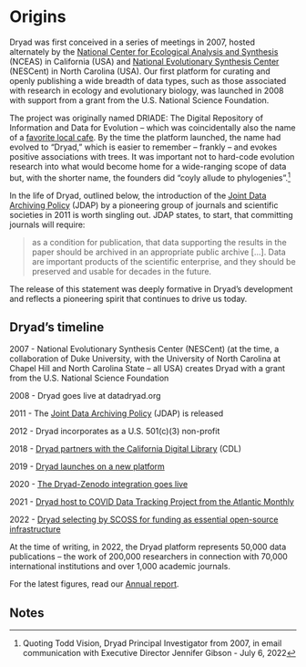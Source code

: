 # Origins

Dryad was first conceived in a series of meetings in 2007, hosted alternately by the [National Center for Ecological Analysis and Synthesis](https://www.nceas.ucsb.edu/) (NCEAS) in California (USA) and [National Evolutionary Synthesis Center](https://nescent.org/) (NESCent) in North Carolina (USA). Our first platform for curating and openly publishing a wide breadth of data types, such as those associated with research in ecology and evolutionary biology, was launched in 2008 with support from a grant from the U.S. National Science Foundation.

The project was originally named DRIADE: The Digital Repository of Information and Data for Evolution – which was coincidentally also the name of a [favorite local cafe](https://caffedriade.com/). By the time the platform launched, the name had evolved to “Dryad,” which is easier to remember – frankly – and evokes positive associations with trees. It was important not to hard-code evolution research into what would become home for a wide-ranging scope of data but, with the shorter name, the founders did “coyly allude to phylogenies”.[^1]   

In the life of Dryad, outlined below, the introduction of the [Joint Data Archiving Policy](https://datadryad.org/docs/JointDataArchivingPolicy.pdf) (JDAP) by a pioneering group of journals and scientific societies in 2011 is worth singling out. JDAP states, to start, that committing journals will require: 


<blockquote>as a condition for publication, that data supporting the results in the paper should be archived in an appropriate public archive [...]. Data are important products of the scientific enterprise, and they should be preserved and usable for decades in the future.</blockquote>

The release of this statement was deeply formative in Dryad’s development and reflects a pioneering spirit that continues to drive us today.


## Dryad’s timeline

2007 - National Evolutionary Synthesis Center (NESCent) (at the time, a collaboration of Duke University, with the University of North Carolina at Chapel Hill and North Carolina State – all USA) creates Dryad with a grant from the U.S. National Science Foundation

2008 - Dryad goes live at datadryad.org

2011 - The [Joint Data Archiving Policy](https://datadryad.org/docs/JointDataArchivingPolicy.pdf) (JDAP) is released

2012 - Dryad incorporates as a U.S. 501(c)(3) non-profit

2018 - [Dryad partners with the California Digital Library](https://blog.datadryad.org/2018/05/30/dryad-partnering-with-cdl-to-accelerate-data-publishing/) (CDL) 

2019 - [Dryad launches on a new platform](https://blog.datadryad.org/2019/09/24/new-dryad-is-here/)

2020 - [The Dryad-Zenodo integration goes live](https://blog.datadryad.org/2020/03/10/dryad-zenodo-our-path-ahead/)

2021 - [Dryad host to COVID Data Tracking Project from the Atlantic Monthly](https://blog.datadryad.org/2021/08/04/covid-tracking-project-data-now-available-in-dryad/)

2022 - [Dryad selecting by SCOSS for funding as essential open-source infrastructure](https://scoss.org/4thpledgingroundannouncment/)

At the time of writing, in 2022, the Dryad platform represents 50,000 data publications – the work of 200,000 researchers in connection with 70,000 international institutions and over 1,000 academic journals. 

For the latest figures, read our [Annual report](https://github.com/datadryad/governance/tree/main/annual-reports).


<!-- Footnotes themselves at the bottom. -->
## Notes

[^1]:
     Quoting Todd Vision, Dryad Principal Investigator from 2007, in email communication with Executive Director Jennifer Gibson - July 6, 2022
